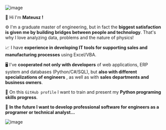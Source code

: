 ![image](https://user-images.githubusercontent.com/103432222/225713865-e320e7a7-78d2-4978-a422-8b85bc48f564.png)


👋 Hi I'm **Mateusz !**

⚙ I'm a graduate master of engineering, but in fact the **biggest satisfaction is given me by building bridges between people and technology**. That's why I love analyzing data, problems and the nature of physics!

📈 I have **experience in developing IT tools for supporting sales and manufacturing processes** using Excel/VBA. 

🖥️ I've **cooperated not only with developers** of web applications, ERP system and databases (Python/C#/SQL), but **also with different specializations of engineers** , as well as with **sales departments and business owners**.

🐍 On this ```GitHub profile``` I want to train and present my **Python programing skills progress**.

💪 **In the future I want to develop professional software for engineers as a programer or technical analyst...**

![image](https://user-images.githubusercontent.com/103432222/225713094-506361d6-101a-4fd3-a574-db083c2b70fa.png)


<!---
mateo139/mateo139 is a ✨ special ✨ repository because its `README.md` (this file) appears on your GitHub profile.
You can click the Preview link to take a look at your changes.
--->
